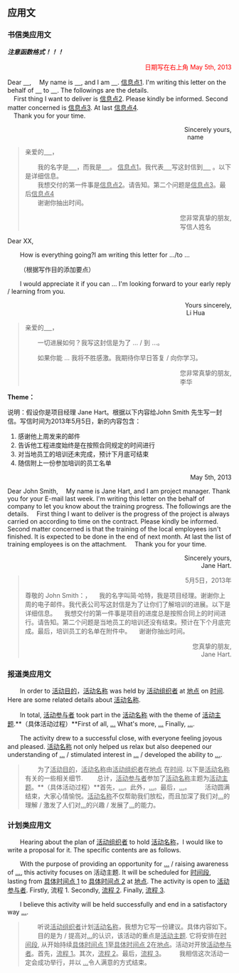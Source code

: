 ## 应用文

### 书信类应用文

***注意函数格式！！！***

<p align="right" style="color:red">日期写在右上角 May 5th, 2013</p>
Dear <u>&emsp;</u>,
&emsp;My name is <u>&emsp;</u>, and I am <u>&emsp;</u>. <u>信息点1</u>. I'm writing this letter on the behalf of <u>&emsp;</u> to <u>&emsp;</u>. The followings are the details.<br>&emsp;First thing I want to deliver is <u>信息点2</u>. Please kindly be informed. Second matter concerned is <u>信息点3</u>. At last <u>信息点4</u>.<br>&emsp;Thank you for your time.

<p align="right">Sincerely yours,<br>name&emsp;&emsp;&emsp;&emsp;&ensp;</p>

> 亲爱的<u> &emsp;</u>，
>
> &emsp;&emsp;我的名字是<u> &emsp;</u>，而我是<u> &emsp;</u>。 <u>信息点1</u>。我代表<u> &emsp;</u>写这封信到<u> &emsp;</u> 。以下是详细信息。<br>&emsp;&emsp;我想交付的第一件事是<u>信息点2</u>。请告知。第二个问题是<u>信息点3</u>。最后<u>信息点4</u><br>&emsp;&emsp;谢谢你抽出时间。
>
> <p align="right">您非常真挚的朋友,<br>写信人姓名 &emsp;&emsp;&emsp;</p>

Dear XX,

&emsp;&emsp;How is everything going?I am writing this letter for .../to ...

&emsp;&emsp;（根据写作目的添加要点）

&emsp;&emsp;I would appreciate it if you can ... I'm looking forward to your early reply / learning from you.

<p align="right">Yours sincerely,<br>Li Hua &emsp;&emsp;&emsp;&emsp;</p>

> 亲爱的<u> &emsp;</u>，
>
> &emsp;&emsp;一切进展如何？我写这封信是为了 ... / 到 ...。
>
> &emsp;&emsp;如果你能 … 我将不胜感激。我期待你早日答复 / 向你学习。
>
> <p align="right">您非常真挚的朋友,<br>李华 &emsp;&emsp;&emsp;&emsp;&emsp;&emsp;</p>

**Theme：**

说明：假设你是项目经理 Jane Hart。根据以下内容给John Smith 先生写一封信。写信时间为2013年5月5日，新的内容包含：

1. 感谢他上周发来的邮件
2. 告诉他工程进度始终是在按照合同规定的时间进行
3. 对当地员工的培训还未完成，预计下月底可结束
4. 随信附上一份参加培训的员工名单

<p align="right">May 5th, 2013</p>
Dear John Smith,
&emsp;My name is Jane Hart, and I am project manager. Thank you for your E-mail last week. I'm writing this letter on the behalf of company to let you know about the training progress. The followings are the details.
&emsp;First thing I want to deliver is the progress of the project is always carried on according to time on the contract. Please kindly be informed. Second matter concerned is that the training of the local employees isn't finished. It is expected to be done in the end of next month. At last the list of training employees is on the attachment.
&emsp;Thank you for your time.

<p align="right">Sincerely yours,<br>Jane Hart.</p>

> <p align="right">5月5日，2013年</p>
>
> 尊敬的 John Smith：，
> &emsp;我的名字叫简·哈特，我是项目经理。谢谢你上周的电子邮件。我代表公司写这封信是为了让你们了解培训的进展。以下是详细信息。
> &emsp;我想交付的第一件事是项目的进度总是按照合同上的时间进行。请告知。第二个问题是当地员工的培训还没有结束。预计在下个月底完成。最后，培训员工的名单在附件中。
> &emsp;谢谢你抽出时间。
>
> <p align="right">您真挚的朋友,<br>Jane Hart.</p>

### 报道类应用文

&emsp;&emsp;In order to <u>活动目的</u>，<u>活动名称</u> was held by <u>活动组织者</u> at <u>地点</u> on <u>时间</u>. Here are some related details about <u>活动名称</u>.

&emsp;&emsp;In total, <u>活动参与者</u> took part in the <u>活动名称</u> with the theme of <u>活动主题</u>.**（具体活动过程）**First of all, <u>...</u> What's more, <u>...</u> Finally, <u>...</u>.

&emsp;&emsp;The activity drew to a successful close, with everyone feeling joyous and pleased. <u>活动名称</u> not only helped us relax but also deepened our understanding of <u>...</u> / stimulated interest in <u>...</u> / developed the ability to <u>...</u>.

> &emsp;&emsp;为了<u>活动目的</u>，<u>活动名称</u>由<u>活动组织者</u>在<u>地点</u> 在<u>时间</u>. 以下是<u>活动名称</u>有关的一些相关细节.
> &emsp;&emsp;总计，<u>活动参与者</u>参加了<u>活动名称</u>主题为<u>活动主题</u>。**（具体活动过程）**首先，<u>...</u>。此外，<u>...</u>。最后，<u>...</u>。
> &emsp;&emsp;活动圆满结束，大家心情愉悦。<u>活动名称</u>不仅帮助我们放松，而且加深了我们对<u>…</u>的理解 / 激发了人们对<u>…</u>的兴趣 / 发展了<u>…</u>的能力。

### 计划类应用文

&emsp;&emsp;Hearing about the plan of <u>活动组织者</u> to hold <u>活动名称</u>，I would like to write a proposal for it. The specific contents are as follows.

&emsp;&emsp;With the purpose of providing an opportunity for <u>...</u> / raising awareness of <u>...</u>, this activity focuses on 活动主题. It will be scheduled for <u>时间段</u>, lasting from <u>具体时间点 1</u> to <u>具体时间点 2</u> at <u>地点</u>. The activity is open to <u>活动参与者</u>. Firstly, 流程 1. Secondly, <u>流程 2</u>. Finally, <u>流程 3</u>.

&emsp;&emsp;I believe this activity will be held successfully and end in a satisfactory way <u>...</u>.

> &emsp;&emsp;听说<u>活动组织者</u>计划<u>活动名称</u>，我想为它写一份建议。具体内容如下。
> &emsp;&emsp;目的是为 / 提高对<u>…</u>的认识，该活动的重点是<u>活动主题</u>. 它将安排在<u>时间段</u>, 从开始持续<u>具体时间点 1</u>至<u>具体时间点 2</u>在<u>地点</u>。活动对开放<u>活动参与者</u>。首先，<u>流程 1</u>。其次，<u>流程 2</u>。最后，<u>流程 3</u>。
> &emsp;&emsp;我相信这次活动一定会成功举行，并以 <u>...</u>令人满意的方式结束。